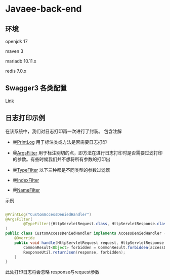 # Javaee-back-end

## 环境

openjdk 17

maven 3

mariadb 10.11.x

redis 7.0.x

## Swagger3 各类配置

<a href="https://blog.csdn.net/weixin_42759726/article/details/111850907">Link</a>

## 日志打印示例

在该系统中，我们对日志打印再一次进行了封装。
包含注解

+ [@PrintLog](https://github.com/Discut/Javaee-back-end/blob/master/src/main/java/com/ybuse/schoolbackend/core/logger/annotation/PrintLog.java)
  用于标注类或方法是否需要日志打印

+ [@ArgsFilter](https://github.com/Discut/Javaee-back-end/blob/master/src/main/java/com/ybuse/schoolbackend/core/logger/annotation/ArgsFilter.java)
  用于标注别切的点，即方法在进行日志打印时是否需要过滤打印的参数。有些时候我们并不想将所有参数的打印出

+ [@TypeFilter](https://github.com/Discut/Javaee-back-end/blob/master/src/main/java/com/ybuse/schoolbackend/core/logger/annotation/TypeFilter.java)
  以下三种都是不同类型的参数过滤器
+ [@IndexFilter](https://github.com/Discut/Javaee-back-end/blob/master/src/main/java/com/ybuse/schoolbackend/core/logger/annotation/IndexFilter.java)
+ [@NameFilter](https://github.com/Discut/Javaee-back-end/blob/master/src/main/java/com/ybuse/schoolbackend/core/logger/annotation/NameFilter.java)

示例

```java

@PrintLog("CustomAccessDeniedHandler")
@ArgsFilter(
        @TypeFilter({HttpServletRequest.class, HttpServletResponse.class})
)
public class CustomAccessDeniedHandler implements AccessDeniedHandler {
    @Override
    public void handle(HttpServletRequest request, HttpServletResponse response, AccessDeniedException accessDeniedException) throws IOException {
        CommonResult<Object> forbidden = CommonResult.forbidden(accessDeniedException.getMessage());
        ResponseUtil.returnJson(response, forbidden);
    }
}
```

此处打印日志将会忽略 response与request参数